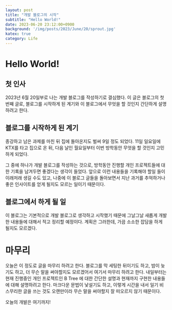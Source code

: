 ```yaml
---
layout: post
title: "개발 블로그의 시작"
subtitle: "Hello World!"
date: 2023-06-20 23:12:00+0900
background: '/img/posts/2023/June/20/sprout.jpg'
katex: true
category: Life
---
```


# Hello World!

## 첫 인사
2023년 6월 20일부로 나는 개발 블로그를 작성하기로 결심했다.
이 글은 블로그의 첫 번째 글로, 블로그를 시작하게 된 계기와 이 블로그에서 무엇을 할 것인지 간단하게 설명하려고 한다.

## 블로그를 시작하게 된 계기
종강하고 남은 과제를 마친 뒤 집에 돌아온지도 벌써 9일 정도 되었다. 11일 일요일에 KTX를 타고 집으로 온 뒤, 다음 날인 월요일부터 이번 방학동안 무엇을 할 것인지 고민하게 되었다.

그 중에 하나가 개발 블로그를 작성하는 것으로, 방학동안 진행할 개인 프로젝트들에 대한 기록을 남겨두면 좋겠다는 생각이 들었다. 앞으로 이런 내용들을 기록해야 할일 들이 이래저래 생길 수도 있고, 나중에 이 블로그 글들을 돌아보면서 지난 과거를 추억하거나 좋은 인사이트를 얻게 될지도 모르는 일이기 때문이다.

## 블로그에서 하게 될 일
이 블로그는 기본적으로 개발 블로그로 생각하고 시작했기 때문에 그날그날 새롭게 개발한 내용들에 대해서 적고 정리할 예정이다. 계획은 그러한데, 가끔 소소한 잡담을 하게 될지도 모르겠다.

# 마무리
오늘은 이 정도로 글을 마무리 하려고 한다. 블로그를 막 세팅한 뒤이기도 하고, 밤이 늦기도 하고, 더 무슨 말을 써야할지도 모르겠어서 여기서 마무리 하려고 한다. 내일부터는 현재 진행중인 개인 프로젝트인 B Tree 에 대한 간단한 설명과 현재까지 구현한 내용들에 대해 설명하려고 한다. 마크다운 문법이 낯설기도 하고, 이렇게 시간을 내서 일기 비스무리한 글을 쓰는 것도 오랜만이라 무슨 말을 써야할지 잘 떠오르지 않기 때문이다. 

오늘의 개발은 여기까지!
